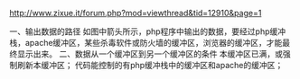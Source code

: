 http://www.zixue.it/forum.php?mod=viewthread&tid=12910&page=1

一、输出数据的路径
如图中箭头所示，php程序中输出的数据，要经过php缓冲栈，apache缓冲区，某些杀毒软件或防火墙的缓冲区，浏览器的缓冲区，才能最终显示出来。
二、数据从一个缓冲区到另一个缓冲区的条件
本缓冲区已满，或强制刷新本缓冲区；
代码能控制的有php缓冲栈中的缓冲区和apache的缓冲区；